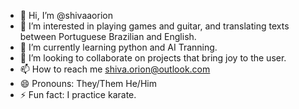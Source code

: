 - 👋 Hi, I’m @shivaaorion
- 👀 I’m interested in playing games and guitar, and translating texts between Portuguese Brazilian and English.
- 🌱 I’m currently learning python and AI Tranning.
- 💞️ I’m looking to collaborate on projects that bring joy to the user.
- 📫 How to reach me shiva.orion@outlook.com
- 😄 Pronouns: They/Them He/Him
- ⚡ Fun fact: I practice karate.

<!---
shivaaorion/shivaaorion is a ✨ special ✨ repository because its `README.md` (this file) appears on your GitHub profile.
You can click the Preview link to take a look at your changes.
--->
